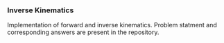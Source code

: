 ### Inverse Kinematics 

Implementation of forward and inverse kinematics. 
Problem statment and corresponding answers are present in the repository. 

